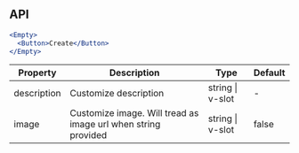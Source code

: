 ## API

```jsx
<Empty>
  <Button>Create</Button>
</Empty>
```

| Property | Description | Type | Default |
| -------- | ----------- | ---- | ------- |
| description | Customize description | string \| v-slot | - |
| image | Customize image. Will tread as image url when string provided | string \| v-slot | false |
